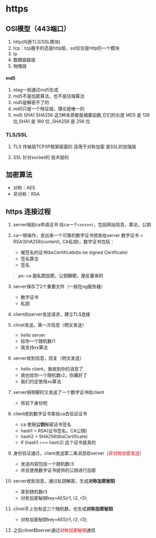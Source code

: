 # https

## OSI模型（443端口）
1. http(内嵌TLS/SSL模块)
2. tcp：tcp握手的还是http层，ssl仅仅是http的一个模块
3. ip
4. 数据链路层
5. 物理层


#### md5
1. etag一般通过md5生成
2. md5不是加密算法，也不是压缩算法
3. md5是解密不了的
4. md5只是一个特征值，理论是唯一的
5. md5 SHA1 SHA256 这3种本质都是摘要函数,它们的长度 MD5 是 128 位,SHA1 是 160 位 ,SHA256 是 256 位


### TLS/SSL
1. TLS 
传输层TCP/IP框架层面的
适用于对称加密
是SSL的加强版

2. SSL
针对socket的
技术层的


## 加密算法
* 对称：AES
* 非对称：RSA


## https 连接过程

1. server端到ca申请证书
给ca一个`content`，包括网站信息，算法，公钥

2. ca一顿操作，变出来一个可靠的数字证书颁发给server
数字证书 = RSA(SHA256(content), CA私钥)，数字证书包括：
    - 被签名的证书tbsCertificate(to be signed Certificate)
    - 签名算法
    - 签名
> **ps: ca 是私钥加密，公钥解密，是反着来的**

3. server保存了2个重要文件（一般在ng服务器）
    - 数字证书
    - 私钥

4. client向server发送请求，建立TLS连接

5. clinet发送，第一次信息（明文发送）
    - hello server
    - 给你一个随机数r1
    - 我支持xx算法

6. server收到信息，回复（明文发送）
    - hello client，我收到你的消息了
    - 我也给你一个随机数r2，你藏好了
    - 我们约定使用xx算法

7. server捎带脚的又发送了一个数字证书给client
    - 核验下身份吧

8. client收到数字证书拿给ca去验证证书
    - ca 使用**公钥**解密证书签名
    - hash1 = RSA(证书签名，CA公钥)
    - hash2 = SHA256(tbsCertificate)
    - if (hash1 === hash2) 这个证书是真的

9. 身份验证通过，client发送第二条消息给server（<font color="red">非对称加密发送</font>）
    - 发送内容包括一个随机数r3
    - 并且使用数字证书提供的公钥进行加密


10. server收到消息，通过私钥解密，生成**对称加密秘钥**
    - 拿到随机数r3
    - 对称加密秘钥key=AES(r1, r2, r3);


11. clinet手上也有这三个随机数，也生成**对称加密秘钥**
    - 对称加密秘钥key=AES(r1, r2, r3);

12. 之后clinet和server通过<font color="red">对称加密秘钥</font>通信


